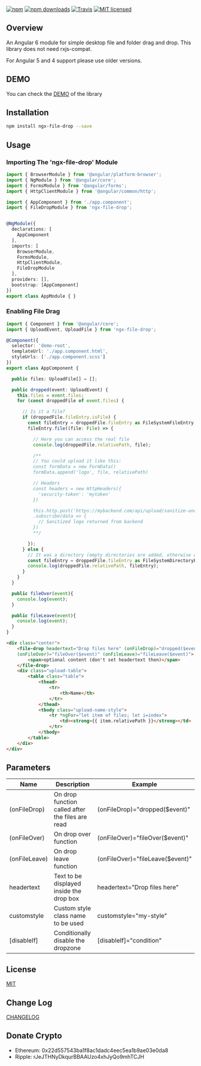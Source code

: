 [![npm](https://img.shields.io/npm/v/ngx-file-drop.svg?style=flat-square)](https://www.npmjs.com/package/ngx-file-drop) [![npm downloads](https://img.shields.io/npm/dm/ngx-file-drop.svg)](https://www.npmjs.com/package/ngx-file-drop) [![Travis](https://img.shields.io/travis/georgipeltekov/ngx-file-drop.svg?style=flat-square)](https://travis-ci.org/georgipeltekov/ngx-file-drop) [![MIT licensed](https://img.shields.io/badge/license-MIT-blue.svg?style=flat-square)](https://github.com/georgipeltekov/ngx-file-drop/blob/master/LICENSE)

## Overview

An Angular 6 module for simple desktop file and folder drag and drop. This library does not need rxjs-compat.

For Angular 5 and 4 support please use older versions.

## DEMO
You can check the [DEMO](https://georgipeltekov.github.io/) of the library 

## Installation

```bash
npm install ngx-file-drop --save
```

## Usage


### Importing The 'ngx-file-drop' Module

```TypeScript
import { BrowserModule } from '@angular/platform-browser';
import { NgModule } from '@angular/core';
import { FormsModule } from '@angular/forms';
import { HttpClientModule } from '@angular/common/http';

import { AppComponent } from './app.component';
import { FileDropModule } from 'ngx-file-drop';


@NgModule({
  declarations: [
    AppComponent
  ],
  imports: [
    BrowserModule,
    FormsModule,
    HttpClientModule,
    FileDropModule
  ],
  providers: [],
  bootstrap: [AppComponent]
})
export class AppModule { }

```

### Enabling File Drag


```TypeScript
import { Component } from '@angular/core';
import { UploadEvent, UploadFile } from 'ngx-file-drop';

@Component({
  selector: 'demo-root',
  templateUrl: './app.component.html',
  styleUrls: ['./app.component.scss']
})
export class AppComponent {

  public files: UploadFile[] = [];

  public dropped(event: UploadEvent) {
    this.files = event.files;
    for (const droppedFile of event.files) {

      // Is it a file?
      if (droppedFile.fileEntry.isFile) {
        const fileEntry = droppedFile.fileEntry as FileSystemFileEntry;
        fileEntry.file((file: File) => {

          // Here you can access the real file
          console.log(droppedFile.relativePath, file);

          /**
          // You could upload it like this:
          const formData = new FormData()
          formData.append('logo', file, relativePath)

          // Headers
          const headers = new HttpHeaders({
            'security-token': 'mytoken'
          })

          this.http.post('https://mybackend.com/api/upload/sanitize-and-save-logo', formData, { headers: headers, responseType: 'blob' })
          .subscribe(data => {
            // Sanitized logo returned from backend
          })
          **/

        });
      } else {
        // It was a directory (empty directories are added, otherwise only files)
        const fileEntry = droppedFile.fileEntry as FileSystemDirectoryEntry;
        console.log(droppedFile.relativePath, fileEntry);
      }
    }
  }

  public fileOver(event){
    console.log(event);
  }

  public fileLeave(event){
    console.log(event);
  }
}


```
```HTML
<div class="center">
    <file-drop headertext="Drop files here" (onFileDrop)="dropped($event)" 
    (onFileOver)="fileOver($event)" (onFileLeave)="fileLeave($event)">
        <span>optional content (don't set headertext then)</span>
    </file-drop>
    <div class="upload-table">
        <table class="table">
            <thead>
                <tr>
                    <th>Name</th>
                </tr>
            </thead>
            <tbody class="upload-name-style">
                <tr *ngFor="let item of files; let i=index">
                    <td><strong>{{ item.relativePath }}</strong></td>
                </tr>
            </tbody>
        </table>
    </div>
</div>
```

## Parameters

Name  | Description | Example | 
------------- | ------------- | -------------
(onFileDrop)  | On drop function called after the files are read | (onFileDrop)="dropped($event)"
(onFileOver)  | On drop over function| (onFileOver)="fileOver($event)"
(onFileLeave)  | On drop leave function| (onFileOver)="fileLeave($event)"
headertext  | Text to be displayed inside the drop box | headertext="Drop files here"
customstyle  | Custom style class name to be used | customstyle="my-style"
[disableIf]  | Conditionally disable the dropzone  | [disableIf]="condition"

## License

[MIT](/LICENSE)

## Change Log

[CHANGELOG](/CHANGELOG.md)

## Donate Crypto
* Ethereum: 0x22d557543ba1f8ac1dadc4eec5ea1b9ae03e0da8
* Ripple: rJeJTHNyDkqurBBAAUzo4xhJyQo9mhTCJH


